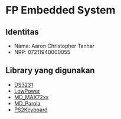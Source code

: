 # FP Embedded System

## Identitas

- Nama: Aaron Christopher Tanhar
- NRP: 07211940000055

## Library yang digunakan

- [DS3231](https://github.com/NorthernWidget/DS3231)
- [LowPower](https://github.com/rocketscream/Low-Power)
- [MD_MAX72xx](https://github.com/MajicDesigns/MD_MAX72XX)
- [MD_Parola](https://github.com/MajicDesigns/MD_Parola)
- [PS2Keyboard](https://github.com/PaulStoffregen/PS2Keyboard)
